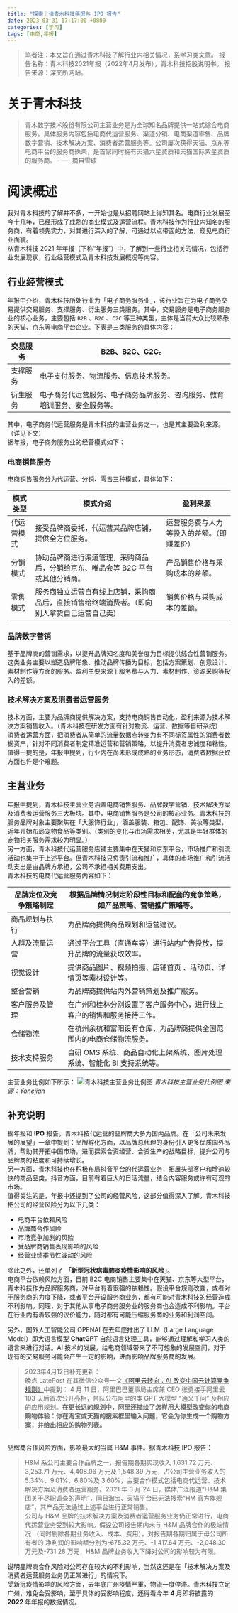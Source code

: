 ```yaml
---
title: "探索｜读青木科技年报与 IPO 报告"
date: 2023-03-31 17:17:00 +0800
categories: [学习]
tags: [电商,年报]
---
```


> 笔者注：本文旨在通过青木科技了解行业内相关情况，系学习类文章。
> 报告名称：青木科技2021年报（2022年4月发布），青木科技招股说明书。
> 报告来源：深交所网站。


# 关于青木科技
> 青木数字技术股份有限公司主营业务是为全球知名品牌提供一站式综合电商服务。具体服务内容包括电商代运营服务、渠道分销、电商渠道零售、品牌数字营销、技术解决方案、消费者运营服务等。公司屡次获得天猫、京东等电商平台的服务商殊荣，是首家同时拥有天猫六星资质和天猫国际紫星资质的服务商。
> —— 摘自雪球


# 阅读概述
我对青木科技的了解并不多，一开始也是从招聘网站上得知其名。电商行业发展至今十几年，已经形成了成熟的商业模式及运营流程。青木科技作为行业内知名的服务商，有着领先实力，对其进行深入的了解，可通过以点带面的方法，窥见电商行业面貌。<br />从青木科技 2021 年年报（下称“年报”）中，了解到一些行业相关的情况，包括行业发展现状，行业经营模式及青木科技发展概况等内容。

## 行业经营模式
年报中介绍，青木科技所处行业为「电子商务服务业」，该行业旨在为电子商务交易提供交易服务、支撑服务、衍生服务三类服务。其中，交易服务是电子商务服务业的核心业务，主要包括 `B2B` 、`B2C` 、`C2C` 等三种类型，主体是当前大众比较熟悉的天猫、京东等电商平台企业。下表是三类服务的具体内容：

| 交易服务 | B2B、B2C、C2C。 |
| --- | --- |
| 支撑服务 | 电子支付服务、物流服务、信息技术服务。 |
| 衍生服务 | 电子商务代运营服务、电子商务品牌服务、咨询服务、教育培训服务、安全服务等。 |

其中，电子商务代运营服务是青木科技的主营业务之一，也是其主要盈利来源。（详见下文）<br />据年报，电子商务服务业的经营模式如下：

### 电商销售服务
电商销售服务分为代运营、分销、零售三种模式，具体如下：

| 模式类型 | 模式介绍 | 盈利来源 |
| --- | --- | --- |
| 代运营模式 | 接受品牌商委托，代运营其品牌店铺，提供全方位服务。 | 运营服务费与人力等投入的差额。（即赚差价） |
| 分销模式 | 协助品牌商进行渠道管理，采购商品后，分销给京东、唯品会等 B2C 平台或其他分销商。 | 产品销售价格与采购成本的差额。 |
| 零售模式 | 服务商独立运营自有线上店铺，采购商品后，直接销售给终端消费者。（即向别人拿货自己运营自己卖） | 销售价格与采购成本的差额。 |


### 品牌数字营销
基于品牌商的营销需求，以提升品牌知名度和美誉度为目标提供综合性营销服务。这类业务主要以塑造品牌形象、推动品牌传播为目标，包括方案策划、创意设计、素材制作等方面的服务。盈利主要来源于服务费与人力、素材制作、资源采购等投入的差额。

### 技术解决方案及消费者运营服务
技术方面，主要为品牌商提供解决方案，支持电商销售自动化，盈利来源为技术解决方案销售收入。（青木科技在研发方面有针对物流、运营、数据等自研系统）<br />消费者运营方面，把消费者从简单的流量数据点转变为有不同标签属性的消费者数据资产，针对不同消费者制定精准运营和营销策略，以提升消费者忠诚度和粘性。值得一提的是，年报中提到，行业内在尚未形成成熟的业务形态，消费者数据获取方面也许是个难题。

## 主营业务
年报中提到，青木科技主营业务涵盖电商销售服务、品牌数字营销、技术解决方案及消费者运营服务三大板块。其中，电商销售服务是公司的核心业务。青木科技的服务品牌对象主要聚焦在「大服饰行业」，涵盖服装、箱包、配饰、美妆等类型，近年开始布局宠物食品等类别。（类别的变化与市场需求相关，尤其是年轻群体的宠物相关服务需求较为明显。）<br />另一方面，青木科技代运营服务店铺主要集中在天猫和京东平台，市场推广和引流活动也集中于上述平台。但青木科技只负责引流和推广，具体的市场推广和引流活动支出是由品牌方承担，公司不承担相关费用支出。<br />青木科技的电商代运营服务内容如下：

| 品牌定位及竞争策略制定 | 根据品牌情况制定阶段性目标和配套的竞争策略，如产品策略、营销推广策略等。 |
| --- | --- |
| 商品规划与执行 | 为品牌商提供商品规划和运营建议。 |
| 人群及流量运营 | 通过平台工具（直通车等）进行站内广告投放，提升品牌的流量获取效率。 |
| 视觉设计 | 提供商品图片、视频拍摄、店铺首页 、活动页、详情页等素材设计等。 |
| 整合营销 | 为品牌商提供站内外营销策划及推广服务。 |
| 客户服务及管理 | 在广州和桂林分别设置了客户服务中心，进行线上客户的销售和服务接待工作。 |
| 仓储物流 | 在杭州余杭和富阳设有仓库，为品牌商提供全国范围内的电商仓储物流服务。 |
| 技术支持服务 | 自研 OMS 系统、商品自动化上架系统、图片处理系统、智能化 BI 支持系统等。 |

主营业务比例如下所示：
![青木科技主营业务比例图](/img/202307.jpg)
_青木科技主营业务比例图 来源：Yonejian_

## 补充说明
据年报和 **IPO** 报告，青木科技代运营的品牌商大多为国内品牌。在「公司未来发展的展望」一章中提到：品牌孵化方面，以品牌总代理的身份引入更多优质国外品牌，帮助其开拓中国市场，进而探索合资经营、合资生产的战略目标，提升公司与品牌商的粘度和可持续增长。<br />另一方面，青木科技也在积极布局抖音平台的代运营业务，拓展头部客户和增速较快的商品品类。抖音方面，目前有着巨大的日活流量，结合内容服务或许有可观的市场。<br />值得关注的是，年报中还提到了公司的经营风险，这部分值得深入了解。青木科技把公司的经营风险分为以下几类：

- 电商平台依赖风险
- 品牌商合作风险
- 市场竞争加剧的风险
- 受品牌商销售表现影响的风险
- 经营业绩季节性波动的风险

除此之外，还单列了 **「新型冠状病毒肺炎疫情影响的风险」**。<br />电商平台依赖风险方面，目前 B2C 电商销售主要集中在天猫、京东等大型平台，青木科技作为品牌服务商，对平台有着很强的依赖性。假设平台规则改变，或者对于服务商的力度下降，或者平台开设服务商业务，都有可能对青木科技的经营造成不利影响。同理，对于其他从事电子商务服务业的服务商也会造成不利影响。平台在行业内有着较强的议价能力，随时都有可能压缩服务商的业务和利润空间。<br />

另外，国外人工智能公司 OPENAI 在去年底推出了 LLM（Large Language Model）即大语言模型 **ChatGPT** 自然语言处理工具，能够通过理解和学习人类的语言来进行对话。AI 技术的发展，给电商领域带来了不可想象的发展空间，对于现有的交易服务可能会产生一定的影响，进而影响品牌服务商的发展。
> 2023年4月12日补充更新：  
> 晚点 LatePost 在其微信公众号一文[《阿里云转向：AI 改变中国云计算竞争规则》](https://mp.weixin.qq.com/s/gIKLMyBMihKJZYQIu-nPuA)中提到：
> 4 月 11 日，阿里巴巴董事局主席兼 CEO 张勇接手阿里云 103 天后首次公开亮相，带队公布阿里的类 GPT 大模型 “通义千问” 及相应的应用规划。**在更长远的规划中，阿里还描绘了怎样用大模型改变你的电商购物体验：你在淘宝或天猫的搜索框里输入问题，它会为你生成一个购物方案，并给出相应的购物列表。**

<br />品牌商合作风险方面，影响最大的当属 H&M 事件。据青木科技 IPO 报告：
> H&M 系公司主要合作品牌之一，报告期各期实现收入 1,631.72 万元、3,253.71 万元、4,408.06 万元及 1,548.39 万元，占公司主营业务收入的5.34%、9.01%、6.80%及 3.60%，主要合作模式包括电商代运营、技术解决方案及消费者运营服务。2021 年 3 月 24 日，媒体广泛报道“H&M 集团关于尽职调查的声明”，同日淘宝、天猫平台已无法搜索“HM 官方旗舰店”，其产品无法通过上述平台进行正常销售。  
> 公司与 H&M 品牌的技术解决方案及消费者运营服务业务仍正常进行，电商代运营业务受到较大影响。假设公司报告期内未与 H&M 品牌合作的极端情况 （同时剔除各期业务收入、成本、费用），对报告期各期归属于母公司所有者的 净利润的影响额分别为-675.32 万元、-1,417.64 万元、-2,048.30 万元及-731.28 万元，H&M 品牌业务收入下降对公司的影响较为有限。  

说明品牌商合作风险对公司存在较大的不利影响，当然这还是在「技术解决方案及消费者运营服务业务仍正常进行」的情况下。<br />受新冠疫情影响的风险方面，去年底广州疫情严重，物流一度停滞。青木科技立足广州，难免会受影响，至于具体的受影响程度，还得看今年 **4** 月即将披露的 **2022** 年年报的数据情况。


